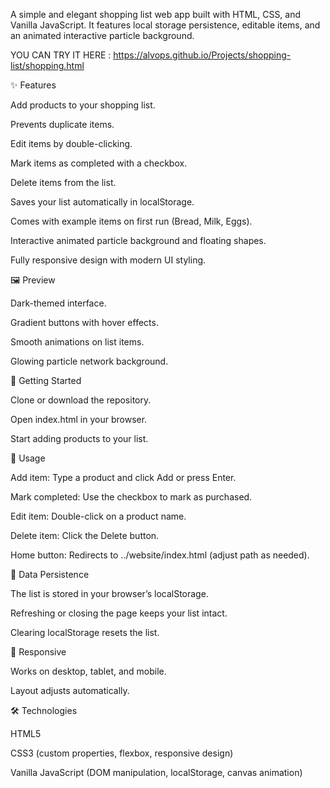 A simple and elegant shopping list web app built with HTML, CSS, and Vanilla JavaScript.
It features local storage persistence, editable items, and an animated interactive particle background.

YOU CAN TRY IT HERE : https://alvops.github.io/Projects/shopping-list/shopping.html

✨ Features

Add products to your shopping list.

Prevents duplicate items.

Edit items by double-clicking.

Mark items as completed with a checkbox.

Delete items from the list.

Saves your list automatically in localStorage.

Comes with example items on first run (Bread, Milk, Eggs).

Interactive animated particle background and floating shapes.

Fully responsive design with modern UI styling.

🖼️ Preview

Dark-themed interface.

Gradient buttons with hover effects.

Smooth animations on list items.

Glowing particle network background.

🚀 Getting Started

Clone or download the repository.

Open index.html in your browser.

Start adding products to your list.


🔧 Usage

Add item: Type a product and click Add or press Enter.

Mark completed: Use the checkbox to mark as purchased.

Edit item: Double-click on a product name.

Delete item: Click the Delete button.

Home button: Redirects to ../website/index.html (adjust path as needed).

💾 Data Persistence

The list is stored in your browser’s localStorage.

Refreshing or closing the page keeps your list intact.

Clearing localStorage resets the list.

📱 Responsive

Works on desktop, tablet, and mobile.

Layout adjusts automatically.

🛠️ Technologies

HTML5

CSS3 (custom properties, flexbox, responsive design)

Vanilla JavaScript (DOM manipulation, localStorage, canvas animation)
